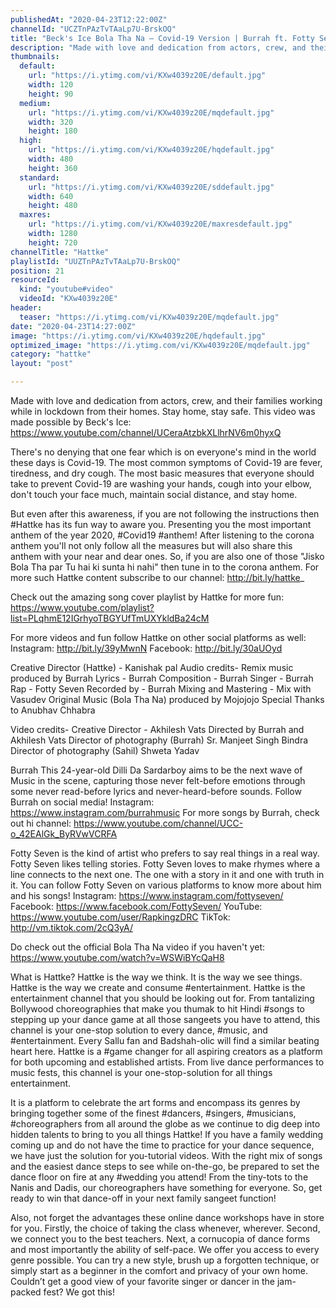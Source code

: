 ```yaml
---
publishedAt: "2020-04-23T12:22:00Z"
channelId: "UCZTnPAzTvTAaLp7U-BrskOQ"
title: "Beck's Ice Bola Tha Na – Covid-19 Version | Burrah ft. Fotty Seven, Anushka, Ambrish, Kritika&Sahil"
description: "Made with love and dedication from actors, crew, and their families working while in lockdown from their homes. Stay home, stay safe.\nThis video was made possible by Beck's Ice: https://www.youtube.com/channel/UCeraAtzbkXLlhrNV6m0hyxQ \n\nThere's no denying that one fear which is on everyone's mind in the world these days is Covid-19. The most common symptoms of Covid-19 are fever, tiredness, and dry cough. The most basic measures that everyone should take to prevent Covid-19 are washing your hands, cough into your elbow, don't touch your face much, maintain social distance, and stay home.\n\nBut even after this awareness, if you are not following the instructions then #Hattke has its fun way to aware you. Presenting you the most important anthem of the year 2020, #Covid19 #anthem! After listening to the corona anthem you'll not only follow all the measures but will also share this anthem with your near and dear ones. So, if you are also one of those \"Jisko Bola Tha par Tu hai ki sunta hi nahi\" then tune in to the corona anthem. For more such Hattke content subscribe to our channel: http://bit.ly/hattke_\n\nCheck out the amazing song cover playlist by Hattke for more fun: https://www.youtube.com/playlist?list=PLqhmE12IGrhyoTBGYUfTmUXYkldBa24cM\n\nFor more videos and fun follow Hattke on other social platforms as well:\nInstagram: http://bit.ly/39yMwnN\nFacebook: http://bit.ly/30aUOyd\n\nCreative Director (Hattke) - Kanishak pal\nAudio credits-\nRemix music produced by Burrah\nLyrics - Burrah\nComposition - Burrah\nSinger - Burrah\nRap - Fotty Seven\nRecorded by - Burrah\nMixing and Mastering - Mix with Vasudev\nOriginal Music (Bola Tha Na) produced by Mojojojo\nSpecial Thanks to Anubhav Chhabra\n\nVideo credits-\nCreative Director - Akhilesh Vats\nDirected by Burrah and Akhilesh Vats\nDirector of photography (Burrah) Sr. Manjeet Singh Bindra\nDirector of photography (Sahil) Shweta Yadav\n\nBurrah\nThis 24-year-old Dilli Da Sardarboy aims to be the next wave of Music in the scene, capturing those never felt-before emotions through some never read-before lyrics and never-heard-before sounds. \nFollow Burrah on social media!\nInstagram:  https://www.instagram.com/burrahmusic\nFor more songs by Burrah, check out hi channel: https://www.youtube.com/channel/UCC-o_42EAlGk_ByRVwVCRFA\n\nFotty Seven is the kind of artist who prefers to say real things in a real way. Fotty Seven likes telling stories. Fotty Seven loves to make rhymes where a line connects to the next one. The one with a story in it and one with truth in it. \nYou can follow Fotty Seven on various platforms to know more about him and his songs!\nInstagram: https://www.instagram.com/fottyseven/\nFacebook: https://www.facebook.com/FottySeven/ \nYouTube: https://www.youtube.com/user/RapkingzDRC\nTikTok: http://vm.tiktok.com/2cQ3yA/\n\nDo check out the official Bola Tha Na video if you haven't yet: https://www.youtube.com/watch?v=WSWiBYcQaH8\n\nWhat is Hattke? Hattke is the way we think. It is the way we see things. Hattke is the way we create and consume #entertainment. Hattke is the entertainment channel that you should be looking out for. From tantalizing Bollywood choreographies that make you thumak to hit Hindi #songs to stepping up your dance game at all those sangeets you have to attend, this channel is your one-stop solution to every dance, #music, and #entertainment. Every Sallu fan and Badshah-olic will find a similar beating heart here. Hattke is a #game changer for all aspiring creators as a platform for both upcoming and established artists. From live dance performances to music fests, this channel is your one-stop-solution for all things entertainment.\n\nIt is a platform to celebrate the art forms and encompass its genres by bringing together some of the finest #dancers, #singers, #musicians, #choreographers from all around the globe as we continue to dig deep into hidden talents to bring to you all things Hattke! If you have a family wedding coming up and do not have the time to practice for your dance sequence, we have just the solution for you-tutorial videos. With the right mix of songs and the easiest dance steps to see while on-the-go, be prepared to set the dance floor on fire at any #wedding you attend! From the tiny-tots to the Nanis and Dadis, our choreographers have something for everyone. So, get ready to win that dance-off in your next family sangeet function!\n\nAlso, not forget the advantages these online dance workshops have in store for you. Firstly, the choice of taking the class whenever, wherever. Second, we connect you to the best teachers. Next, a cornucopia of dance forms and most importantly the ability of self-pace. We offer you access to every genre possible. You can try a new style, brush up a forgotten technique, or simply start as a beginner in the comfort and privacy of your own home. Couldn’t get a good view of your favorite singer or dancer in the jam-packed fest? We got this!"
thumbnails:
  default:
    url: "https://i.ytimg.com/vi/KXw4039z20E/default.jpg"
    width: 120
    height: 90
  medium:
    url: "https://i.ytimg.com/vi/KXw4039z20E/mqdefault.jpg"
    width: 320
    height: 180
  high:
    url: "https://i.ytimg.com/vi/KXw4039z20E/hqdefault.jpg"
    width: 480
    height: 360
  standard:
    url: "https://i.ytimg.com/vi/KXw4039z20E/sddefault.jpg"
    width: 640
    height: 480
  maxres:
    url: "https://i.ytimg.com/vi/KXw4039z20E/maxresdefault.jpg"
    width: 1280
    height: 720
channelTitle: "Hattke"
playlistId: "UUZTnPAzTvTAaLp7U-BrskOQ"
position: 21
resourceId:
  kind: "youtube#video"
  videoId: "KXw4039z20E"
header:
  teaser: "https://i.ytimg.com/vi/KXw4039z20E/mqdefault.jpg"
date: "2020-04-23T14:27:00Z"
image: "https://i.ytimg.com/vi/KXw4039z20E/hqdefault.jpg"
optimized_image: "https://i.ytimg.com/vi/KXw4039z20E/mqdefault.jpg"
category: "hattke"
layout: "post"

---
```

Made with love and dedication from actors, crew, and their families working while in lockdown from their homes. Stay home, stay safe.
This video was made possible by Beck's Ice: https://www.youtube.com/channel/UCeraAtzbkXLlhrNV6m0hyxQ 

There's no denying that one fear which is on everyone's mind in the world these days is Covid-19. The most common symptoms of Covid-19 are fever, tiredness, and dry cough. The most basic measures that everyone should take to prevent Covid-19 are washing your hands, cough into your elbow, don't touch your face much, maintain social distance, and stay home.

But even after this awareness, if you are not following the instructions then #Hattke has its fun way to aware you. Presenting you the most important anthem of the year 2020, #Covid19 #anthem! After listening to the corona anthem you'll not only follow all the measures but will also share this anthem with your near and dear ones. So, if you are also one of those "Jisko Bola Tha par Tu hai ki sunta hi nahi" then tune in to the corona anthem. For more such Hattke content subscribe to our channel: http://bit.ly/hattke_

Check out the amazing song cover playlist by Hattke for more fun: https://www.youtube.com/playlist?list=PLqhmE12IGrhyoTBGYUfTmUXYkldBa24cM

For more videos and fun follow Hattke on other social platforms as well:
Instagram: http://bit.ly/39yMwnN
Facebook: http://bit.ly/30aUOyd

Creative Director (Hattke) - Kanishak pal
Audio credits-
Remix music produced by Burrah
Lyrics - Burrah
Composition - Burrah
Singer - Burrah
Rap - Fotty Seven
Recorded by - Burrah
Mixing and Mastering - Mix with Vasudev
Original Music (Bola Tha Na) produced by Mojojojo
Special Thanks to Anubhav Chhabra

Video credits-
Creative Director - Akhilesh Vats
Directed by Burrah and Akhilesh Vats
Director of photography (Burrah) Sr. Manjeet Singh Bindra
Director of photography (Sahil) Shweta Yadav

Burrah
This 24-year-old Dilli Da Sardarboy aims to be the next wave of Music in the scene, capturing those never felt-before emotions through some never read-before lyrics and never-heard-before sounds. 
Follow Burrah on social media!
Instagram:  https://www.instagram.com/burrahmusic
For more songs by Burrah, check out hi channel: https://www.youtube.com/channel/UCC-o_42EAlGk_ByRVwVCRFA

Fotty Seven is the kind of artist who prefers to say real things in a real way. Fotty Seven likes telling stories. Fotty Seven loves to make rhymes where a line connects to the next one. The one with a story in it and one with truth in it. 
You can follow Fotty Seven on various platforms to know more about him and his songs!
Instagram: https://www.instagram.com/fottyseven/
Facebook: https://www.facebook.com/FottySeven/ 
YouTube: https://www.youtube.com/user/RapkingzDRC
TikTok: http://vm.tiktok.com/2cQ3yA/

Do check out the official Bola Tha Na video if you haven't yet: https://www.youtube.com/watch?v=WSWiBYcQaH8

What is Hattke? Hattke is the way we think. It is the way we see things. Hattke is the way we create and consume #entertainment. Hattke is the entertainment channel that you should be looking out for. From tantalizing Bollywood choreographies that make you thumak to hit Hindi #songs to stepping up your dance game at all those sangeets you have to attend, this channel is your one-stop solution to every dance, #music, and #entertainment. Every Sallu fan and Badshah-olic will find a similar beating heart here. Hattke is a #game changer for all aspiring creators as a platform for both upcoming and established artists. From live dance performances to music fests, this channel is your one-stop-solution for all things entertainment.

It is a platform to celebrate the art forms and encompass its genres by bringing together some of the finest #dancers, #singers, #musicians, #choreographers from all around the globe as we continue to dig deep into hidden talents to bring to you all things Hattke! If you have a family wedding coming up and do not have the time to practice for your dance sequence, we have just the solution for you-tutorial videos. With the right mix of songs and the easiest dance steps to see while on-the-go, be prepared to set the dance floor on fire at any #wedding you attend! From the tiny-tots to the Nanis and Dadis, our choreographers have something for everyone. So, get ready to win that dance-off in your next family sangeet function!

Also, not forget the advantages these online dance workshops have in store for you. Firstly, the choice of taking the class whenever, wherever. Second, we connect you to the best teachers. Next, a cornucopia of dance forms and most importantly the ability of self-pace. We offer you access to every genre possible. You can try a new style, brush up a forgotten technique, or simply start as a beginner in the comfort and privacy of your own home. Couldn’t get a good view of your favorite singer or dancer in the jam-packed fest? We got this!